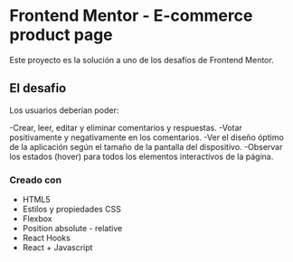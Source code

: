 # Frontend Mentor - E-commerce product page
Este proyecto es la solución a uno de los desafíos de Frontend Mentor.

## El desafio

Los usuarios deberían poder:

-Crear, leer, editar y eliminar comentarios y respuestas.
-Votar positivamente y negativamente en los comentarios.
-Ver el diseño óptimo de la aplicación según el tamaño de la pantalla del dispositivo.
-Observar los estados (hover) para todos los elementos interactivos de la página.

### Creado con

- HTML5
- Estilos y propiedades CSS
- Flexbox
- Position absolute - relative
- React Hooks
- React + Javascript
  
